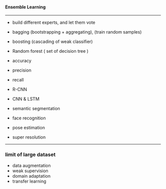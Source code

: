 #### Ensemble Learning

---

* build different experts, and let them vote
* bagging (bootstrapping + aggregating), (train random samples)
* boosting (cascading of weak classifier)


* Random forest ( set of decision tree )


* accuracy
* precision
* recall

* R-CNN
* CNN & LSTM
* semantic segmentation
* face recognition
* pose estimation
* super resolution

---

### limit of large dataset

* data augmentation
* weak supervision
* domain adaptation
* transfer learning